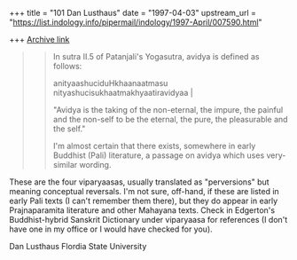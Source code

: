 +++
title = "101 Dan Lusthaus"
date = "1997-04-03"
upstream_url = "https://list.indology.info/pipermail/indology/1997-April/007590.html"

+++
[Archive link](https://list.indology.info/pipermail/indology/1997-April/007590.html)

>> In sutra II.5 of Patanjali's Yogasutra, avidya is defined as follows:
>>
>> anityaashuciduHkhaanaatmasu nityashucisukhaatmakhyaatiravidyaa |
>>
>> "Avidya is the taking of the non-eternal, the impure, the painful and
>the
>> non-self to be the eternal, the pure, the pleasurable and the self."
>>
>> I'm almost certain that there exists, somewhere in early Buddhist
>(Pali)
>> literature, a passage on avidya which uses very-similar wording.

These are the four viparyaasas, usually translated as "perversions" but
meaning conceptual reversals. I'm not sure, off-hand, if these are listed
in early Pali texts (I can't remember them there), but they do appear in
early Prajnaparamita literature and other Mahayana texts. Check in
Edgerton's Buddhist-hybrid Sanskrit Dictionary under viparyaasa for
references (I don't have one in my office or I would have checked for you).

Dan Lusthaus
Flordia State University






